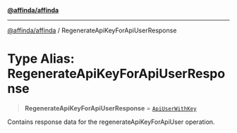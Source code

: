 [**@affinda/affinda**](../README.md)

***

[@affinda/affinda](../globals.md) / RegenerateApiKeyForApiUserResponse

# Type Alias: RegenerateApiKeyForApiUserResponse

> **RegenerateApiKeyForApiUserResponse** = [`ApiUserWithKey`](../interfaces/ApiUserWithKey.md)

Contains response data for the regenerateApiKeyForApiUser operation.
